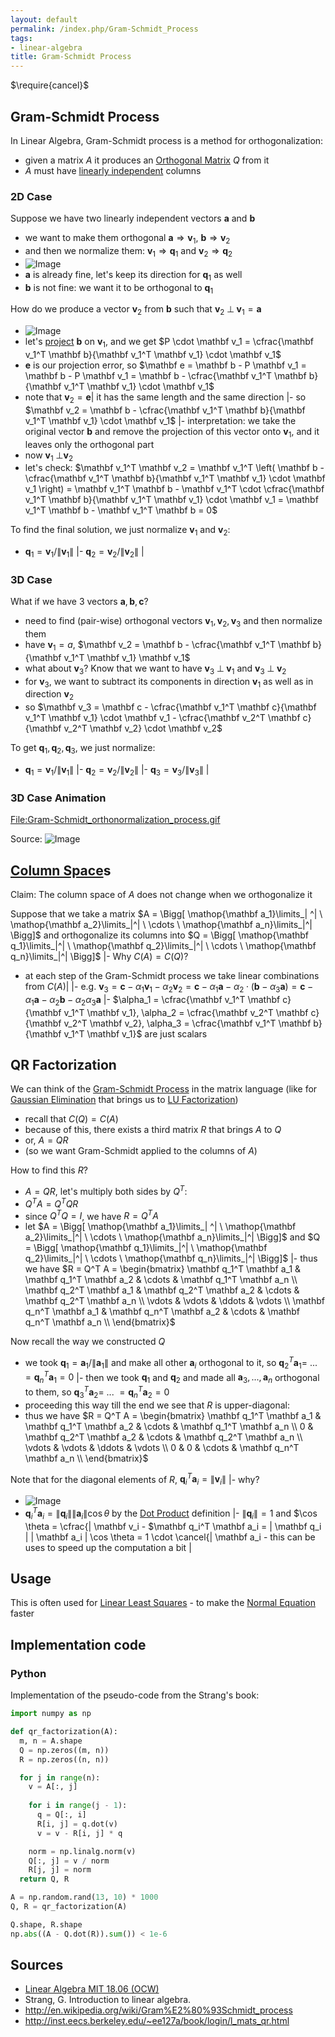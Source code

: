 ```yaml
---
layout: default
permalink: /index.php/Gram-Schmidt_Process
tags:
- linear-algebra
title: Gram-Schmidt Process
---
```

$\require{cancel}$

## Gram-Schmidt Process
In Linear Algebra, Gram-Schmidt process is a method for orthogonalization: 
- given a matrix $A$ it produces an [Orthogonal Matrix](Orthogonal_Matrix) $Q$ from it
- $A$ must have [linearly independent](Linear_Independence) columns



### 2D Case
Suppose we have two linearly independent vectors $\mathbf a$ and $\mathbf b$
- we want to make them orthogonal $\mathbf a \Rightarrow \mathbf v_1$, $\mathbf b \Rightarrow \mathbf v_2$
- and then we normalize them: $\mathbf v_1 \Rightarrow \mathbf q_1$ and $\mathbf v_2 \Rightarrow \mathbf q_2$
- <img src="http://habrastorage.org/files/dc7/5bd/285/dc75bd285d314c4a8da6b7c6d1267716.png" alt="Image">
- $\mathbf a$ is already fine, let's keep its direction for $\mathbf q_1$ as well
- $\mathbf b$ is not fine: we want it to be orthogonal to $\mathbf q_1$


How do we produce a vector $\mathbf v_2$ from $\mathbf b$ such that $\mathbf v_2 \; \bot \; \mathbf v_1 = \mathbf a$ 
- <img src="http://habrastorage.org/files/dcc/304/33e/dcc30433e98143b2b236fa419bc06d4d.png" alt="Image">
- let's [project](Projection_onto_Subspaces) $\mathbf b$ on $\mathbf v_1$, and we get $P \cdot \mathbf v_1 = \cfrac{\mathbf v_1^T \mathbf b}{\mathbf v_1^T \mathbf v_1} \cdot \mathbf v_1$
- $\mathbf e$ is our projection error, so $\mathbf e = \mathbf b - P \mathbf v_1 = \mathbf b - P \mathbf v_1 = \mathbf b - \cfrac{\mathbf v_1^T \mathbf b}{\mathbf v_1^T \mathbf v_1} \cdot \mathbf v_1$
- note that $\mathbf v_2 = \mathbf e$|   it has the same length and the same direction  |- so $\mathbf v_2 = \mathbf b - \cfrac{\mathbf v_1^T \mathbf b}{\mathbf v_1^T \mathbf v_1} \cdot \mathbf v_1$  |- interpretation: we take the original vector $\mathbf b$ and remove the projection of this vector onto $\mathbf v_1$, and it leaves only the orthogonal part
- now $\mathbf v_1 \; \bot \mathbf v_2$
- let's check: $\mathbf v_1^T \mathbf v_2 = \mathbf v_1^T \left( \mathbf b - \cfrac{\mathbf v_1^T \mathbf b}{\mathbf v_1^T \mathbf v_1} \cdot \mathbf v_1 \right) = \mathbf v_1^T \mathbf b - \mathbf v_1^T \cdot \cfrac{\mathbf v_1^T \mathbf b}{\mathbf v_1^T \mathbf v_1} \cdot \mathbf v_1 = \mathbf v_1^T \mathbf b - \mathbf v_1^T \mathbf b = 0$


To find the final solution, we just normalize $\mathbf v_1$ and $\mathbf v_2$:
- $\mathbf q_1 = \mathbf v_1 / \|  \mathbf v_1 \|$  |- $\mathbf q_2 = \mathbf v_2 / \|  \mathbf v_2 \|$ |


### 3D Case
What if we have 3 vectors $\mathbf a, \mathbf b, \mathbf c$?
- need to find (pair-wise) orthogonal vectors $\mathbf v_1, \mathbf v_2, \mathbf v_3$ and then normalize them
- have $\mathbf v_1 = a$, $\mathbf v_2 = \mathbf b - \cfrac{\mathbf v_1^T \mathbf b}{\mathbf v_1^T \mathbf v_1} \mathbf v_1$
- what about $\mathbf v_3$? Know that we want to have $\mathbf v_3 \; \bot \; \mathbf v_1$ and $\mathbf v_3 \; \bot \; \mathbf v_2$
- for $\mathbf v_3$, we want to subtract its components in direction $\mathbf v_1$ as well as in direction $\mathbf v_2$ 
- so $\mathbf v_3 = \mathbf c - \cfrac{\mathbf v_1^T \mathbf c}{\mathbf v_1^T \mathbf v_1} \cdot \mathbf v_1 - \cfrac{\mathbf v_2^T \mathbf c}{\mathbf v_2^T \mathbf v_2} \cdot \mathbf v_2$


To get $\mathbf q_1, \mathbf q_2, \mathbf q_3$, we just normalize:
- $\mathbf q_1 = \mathbf v_1 / \|  \mathbf v_1 \|$  |- $\mathbf q_2 = \mathbf v_2 / \|  \mathbf v_2 \|$ |- $\mathbf q_3 = \mathbf v_3 / \|  \mathbf v_3 \|$ |


### 3D Case Animation
[File:Gram-Schmidt_orthonormalization_process.gif](File_Gram-Schmidt_orthonormalization_process.gif)

Source: <img src="http://en.wikipedia.org/wiki/File:Gram-Schmidt_orthonormalization_process.gif" alt="Image">



## [Column Space](Column_Space)s
Claim: The column space of $A$ does not change when we orthogonalize it


Suppose that we take a matrix $A = \Bigg[ \mathop{\mathbf a_1}\limits_| ^| \ \mathop{\mathbf a_2}\limits_|^| \ \cdots \  \mathop{\mathbf a_n}\limits_|^| \Bigg]$ and orthogonalize its columns  into $Q = \Bigg[ \mathop{\mathbf q_1}\limits_|^| \ \mathop{\mathbf q_2}\limits_|^| \ \cdots \  \mathop{\mathbf q_n}\limits_|^| \Bigg]$  |- Why $C(A) = C(Q)$?
- at each step of the Gram-Schmidt process we take linear combinations from $C(A)$|   |- e.g. $\mathbf v_3 = \mathbf c - \alpha_1  \mathbf v_1 - \alpha_2  \mathbf v_2 = \mathbf c - \alpha_1\mathbf a - \alpha_2 \cdot \left(\mathbf b - \alpha_3 \mathbf a \right) = \mathbf c - \alpha_1 \mathbf a - \alpha_2 \mathbf b - \alpha_2 \alpha_3 \mathbf a$ |- $\alpha_1 = \cfrac{\mathbf v_1^T \mathbf c}{\mathbf v_1^T \mathbf v_1}, \alpha_2 = \cfrac{\mathbf v_2^T \mathbf c}{\mathbf v_2^T \mathbf v_2}, \alpha_3 = \cfrac{\mathbf v_1^T \mathbf b}{\mathbf v_1^T \mathbf v_1}$ are just scalars 


## QR Factorization
We can think of the [Gram-Schmidt Process](Gram-Schmidt_Process) in the matrix language (like for [Gaussian Elimination](Gaussian_Elimination) that brings us to [LU Factorization](LU_Factorization))
- recall that $C(Q) = C(A)$ 
- because of this, there exists a third matrix $R$ that brings $A$ to $Q$ 
- or, $A = Q R$
- (so we want Gram-Schmidt applied to the columns of $A$)


How to find this $R$?
- $A = QR$, let's multiply both sides by $Q^T$:
- $Q^T A = Q^T Q R$
- since $Q^T Q = I$, we have $R = Q^T A$
- let $A = \Bigg[ \mathop{\mathbf a_1}\limits_| ^| \ \mathop{\mathbf a_2}\limits_|^| \ \cdots \  \mathop{\mathbf a_n}\limits_|^| \Bigg]$ and $Q = \Bigg[ \mathop{\mathbf q_1}\limits_|^| \ \mathop{\mathbf q_2}\limits_|^| \ \cdots \  \mathop{\mathbf q_n}\limits_|^| \Bigg]$ |- thus we have $R = Q^T A = \begin{bmatrix} 
\mathbf q_1^T \mathbf a_1 & \mathbf q_1^T \mathbf a_2 & \cdots & \mathbf q_1^T \mathbf a_n \\
\mathbf q_2^T \mathbf a_1 & \mathbf q_2^T \mathbf a_2 & \cdots & \mathbf q_2^T \mathbf a_n \\
\vdots & \vdots & \ddots & \vdots \\
\mathbf q_n^T \mathbf a_1 & \mathbf q_n^T \mathbf a_2 & \cdots & \mathbf q_n^T \mathbf a_n \\
\end{bmatrix}$


Now recall the way we constructed $Q$
- we took $\mathbf q_1 = \mathbf a_1 / \|  \mathbf a_1 \|$ and make all other $\mathbf a_i$ orthogonal to it, so $\mathbf q_2^T \mathbf a_1 = \ ... \ = \mathbf q_n^T \mathbf a_1 = 0$ |- then we took $\mathbf q_1$ and $\mathbf q_2$ and made all $\mathbf a_3, ..., \mathbf a_n$ orthogonal to them, so $\mathbf q_3^T \mathbf a_2 = \ ... \ = \mathbf q_n^T \mathbf a_2 = 0$
- proceeding this way till the end we see that $R$ is upper-diagonal:
- thus we have $R = Q^T A = \begin{bmatrix} 
\mathbf q_1^T \mathbf a_1 & \mathbf q_1^T \mathbf a_2 & \cdots & \mathbf q_1^T \mathbf a_n \\
0 & \mathbf q_2^T \mathbf a_2 & \cdots & \mathbf q_2^T \mathbf a_n \\
\vdots & \vdots & \ddots & \vdots \\
0 & 0 & \cdots & \mathbf q_n^T \mathbf a_n \\
\end{bmatrix}$


Note that for the diagonal elements of $R$, $\mathbf q_i^T \mathbf a_i = \|  \mathbf v_i \|$ |- why? 
- <img src="http://habrastorage.org/files/4d5/edf/1db/4d5edf1db6d04f2a9b1310228db15afa.png" alt="Image">
- $\mathbf q_i^T \mathbf a_i = \|  \mathbf q_i \| \| \mathbf a_i \| \cos \theta$ by the [Dot Product](Dot_Product) definition |- $\|  \mathbf q_i \| = 1$ and $\cos \theta = \cfrac{\| \mathbf v_i \- $\mathbf q_i^T \mathbf a_i = \| \mathbf q_i \| \| \mathbf a_i \| \cos \theta = 1 \cdot \cancel{\| \mathbf a_i \- this can be uses to speed up the computation a bit |

## Usage
This is often used for [Linear Least Squares](Linear_Least_Squares) - to make the [Normal Equation](Normal_Equation) faster


## Implementation code
### Python
Implementation of the pseudo-code from the Strang's book:

```python
import numpy as np

def qr_factorization(A):
  m, n = A.shape
  Q = np.zeros((m, n))
  R = np.zeros((n, n))

  for j in range(n):
    v = A[:, j]
        
    for i in range(j - 1):
      q = Q[:, i]
      R[i, j] = q.dot(v)
      v = v - R[i, j] * q

    norm = np.linalg.norm(v)
    Q[:, j] = v / norm
    R[j, j] = norm
  return Q, R

A = np.random.rand(13, 10) * 1000
Q, R = qr_factorization(A)

Q.shape, R.shape
np.abs((A - Q.dot(R)).sum()) < 1e-6
```


## Sources
- [Linear Algebra MIT 18.06 (OCW)](Linear_Algebra_MIT_18.06_(OCW))
- Strang, G. Introduction to linear algebra.
- http://en.wikipedia.org/wiki/Gram%E2%80%93Schmidt_process
- http://inst.eecs.berkeley.edu/~ee127a/book/login/l_mats_qr.html
